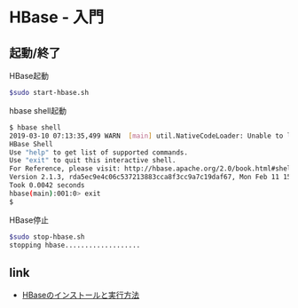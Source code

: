 # HBase - 入門


## 起動/終了

HBase起動

```bash
$sudo start-hbase.sh
```

hbase shell起動

```bash
$ hbase shell
2019-03-10 07:13:35,499 WARN  [main] util.NativeCodeLoader: Unable to load native-hadoop library for your platform... using builtin-java classes where applicable
HBase Shell
Use "help" to get list of supported commands.
Use "exit" to quit this interactive shell.
For Reference, please visit: http://hbase.apache.org/2.0/book.html#shell
Version 2.1.3, rda5ec9e4c06c537213883cca8f3cc9a7c19daf67, Mon Feb 11 15:45:33 CST 2019
Took 0.0042 seconds
hbase(main):001:0> exit
$ 
```

HBase停止

```bash
$sudo stop-hbase.sh
stopping hbase...................
```

## link

* [HBaseのインストールと実行方法](https://www.task-notes.com/entry/20160211/1455179303)
